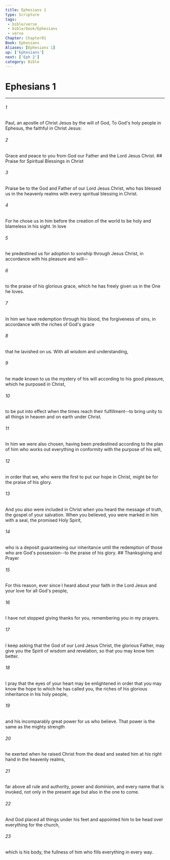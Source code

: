 ```yaml
---
title: Ephesians 1
type: Scripture
tags:
 - bible/verse
 - bible/book/Ephesians
 - verse
Chapter: Chapter01
Book: Ephesians
Aliases: [Ephesians 1]
up: ['Ephesians']
next: ['Eph 2']
category: Bible
---
```

# Ephesians 1

***


###### 1 
Paul, an apostle of Christ Jesus by the will of God, To God's holy people in Ephesus, the faithful in Christ Jesus: 

###### 2 
Grace and peace to you from God our Father and the Lord Jesus Christ. ## Praise for Spiritual Blessings in Christ 

###### 3 
Praise be to the God and Father of our Lord Jesus Christ, who has blessed us in the heavenly realms with every spiritual blessing in Christ. 

###### 4 
For he chose us in him before the creation of the world to be holy and blameless in his sight. In love 

###### 5 
he predestined us for adoption to sonship through Jesus Christ, in accordance with his pleasure and will-- 

###### 6 
to the praise of his glorious grace, which he has freely given us in the One he loves. 

###### 7 
In him we have redemption through his blood, the forgiveness of sins, in accordance with the riches of God's grace 

###### 8 
that he lavished on us. With all wisdom and understanding, 

###### 9 
he made known to us the mystery of his will according to his good pleasure, which he purposed in Christ, 

###### 10 
to be put into effect when the times reach their fulfillment--to bring unity to all things in heaven and on earth under Christ. 

###### 11 
In him we were also chosen, having been predestined according to the plan of him who works out everything in conformity with the purpose of his will, 

###### 12 
in order that we, who were the first to put our hope in Christ, might be for the praise of his glory. 

###### 13 
And you also were included in Christ when you heard the message of truth, the gospel of your salvation. When you believed, you were marked in him with a seal, the promised Holy Spirit, 

###### 14 
who is a deposit guaranteeing our inheritance until the redemption of those who are God's possession--to the praise of his glory. ## Thanksgiving and Prayer 

###### 15 
For this reason, ever since I heard about your faith in the Lord Jesus and your love for all God's people, 

###### 16 
I have not stopped giving thanks for you, remembering you in my prayers. 

###### 17 
I keep asking that the God of our Lord Jesus Christ, the glorious Father, may give you the Spirit of wisdom and revelation, so that you may know him better. 

###### 18 
I pray that the eyes of your heart may be enlightened in order that you may know the hope to which he has called you, the riches of his glorious inheritance in his holy people, 

###### 19 
and his incomparably great power for us who believe. That power is the same as the mighty strength 

###### 20 
he exerted when he raised Christ from the dead and seated him at his right hand in the heavenly realms, 

###### 21 
far above all rule and authority, power and dominion, and every name that is invoked, not only in the present age but also in the one to come. 

###### 22 
And God placed all things under his feet and appointed him to be head over everything for the church, 

###### 23 
which is his body, the fullness of him who fills everything in every way. 
